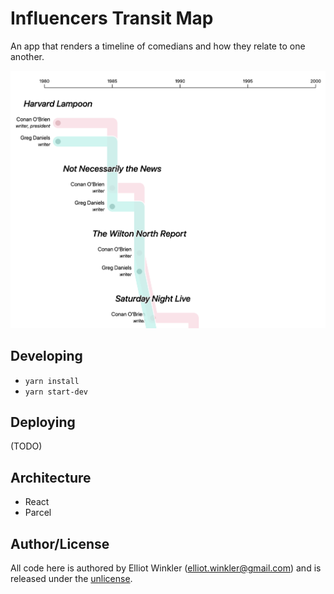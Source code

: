 # Influencers Transit Map

An app that renders a timeline of comedians and how they relate to one another.

![screenshot](docs/screenshot.png)

## Developing

* `yarn install`
* `yarn start-dev`

## Deploying

(TODO)

## Architecture

* React
* Parcel

## Author/License

All code here is authored by Elliot Winkler (<elliot.winkler@gmail.com>)
and is released under the [unlicense](LICENSE).
